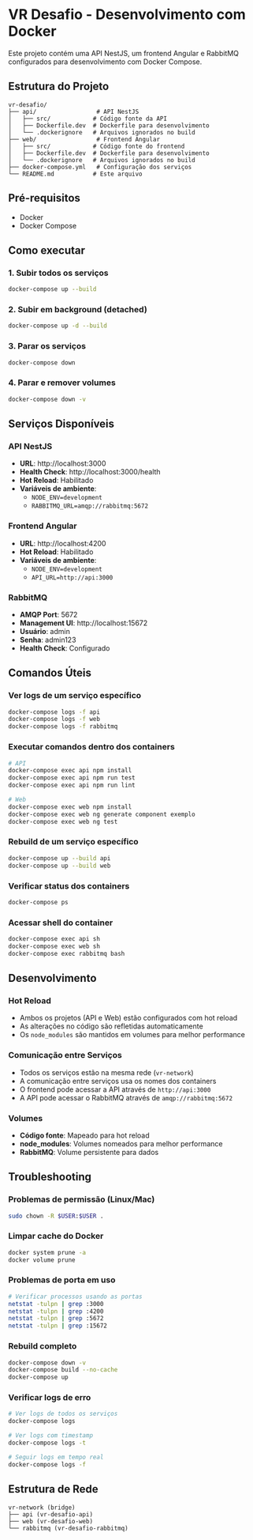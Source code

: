 # VR Desafio - Desenvolvimento com Docker

Este projeto contém uma API NestJS, um frontend Angular e RabbitMQ configurados para desenvolvimento com Docker Compose.

## Estrutura do Projeto

```
vr-desafio/
├── api/                 # API NestJS
│   ├── src/            # Código fonte da API
│   ├── Dockerfile.dev  # Dockerfile para desenvolvimento
│   └── .dockerignore   # Arquivos ignorados no build
├── web/                 # Frontend Angular
│   ├── src/            # Código fonte do frontend
│   ├── Dockerfile.dev  # Dockerfile para desenvolvimento
│   └── .dockerignore   # Arquivos ignorados no build
├── docker-compose.yml   # Configuração dos serviços
└── README.md           # Este arquivo
```

## Pré-requisitos

- Docker
- Docker Compose

## Como executar

### 1. Subir todos os serviços

```bash
docker-compose up --build
```

### 2. Subir em background (detached)

```bash
docker-compose up -d --build
```

### 3. Parar os serviços

```bash
docker-compose down
```

### 4. Parar e remover volumes

```bash
docker-compose down -v
```

## Serviços Disponíveis

### API NestJS

- **URL**: http://localhost:3000
- **Health Check**: http://localhost:3000/health
- **Hot Reload**: Habilitado
- **Variáveis de ambiente**:
  - `NODE_ENV=development`
  - `RABBITMQ_URL=amqp://rabbitmq:5672`

### Frontend Angular

- **URL**: http://localhost:4200
- **Hot Reload**: Habilitado
- **Variáveis de ambiente**:
  - `NODE_ENV=development`
  - `API_URL=http://api:3000`

### RabbitMQ

- **AMQP Port**: 5672
- **Management UI**: http://localhost:15672
- **Usuário**: admin
- **Senha**: admin123
- **Health Check**: Configurado

## Comandos Úteis

### Ver logs de um serviço específico

```bash
docker-compose logs -f api
docker-compose logs -f web
docker-compose logs -f rabbitmq
```

### Executar comandos dentro dos containers

```bash
# API
docker-compose exec api npm install
docker-compose exec api npm run test
docker-compose exec api npm run lint

# Web
docker-compose exec web npm install
docker-compose exec web ng generate component exemplo
docker-compose exec web ng test
```

### Rebuild de um serviço específico

```bash
docker-compose up --build api
docker-compose up --build web
```

### Verificar status dos containers

```bash
docker-compose ps
```

### Acessar shell do container

```bash
docker-compose exec api sh
docker-compose exec web sh
docker-compose exec rabbitmq bash
```

## Desenvolvimento

### Hot Reload

- Ambos os projetos (API e Web) estão configurados com hot reload
- As alterações no código são refletidas automaticamente
- Os `node_modules` são mantidos em volumes para melhor performance

### Comunicação entre Serviços

- Todos os serviços estão na mesma rede (`vr-network`)
- A comunicação entre serviços usa os nomes dos containers
- O frontend pode acessar a API através de `http://api:3000`
- A API pode acessar o RabbitMQ através de `amqp://rabbitmq:5672`

### Volumes

- **Código fonte**: Mapeado para hot reload
- **node_modules**: Volumes nomeados para melhor performance
- **RabbitMQ**: Volume persistente para dados

## Troubleshooting

### Problemas de permissão (Linux/Mac)

```bash
sudo chown -R $USER:$USER .
```

### Limpar cache do Docker

```bash
docker system prune -a
docker volume prune
```

### Problemas de porta em uso

```bash
# Verificar processos usando as portas
netstat -tulpn | grep :3000
netstat -tulpn | grep :4200
netstat -tulpn | grep :5672
netstat -tulpn | grep :15672
```

### Rebuild completo

```bash
docker-compose down -v
docker-compose build --no-cache
docker-compose up
```

### Verificar logs de erro

```bash
# Ver logs de todos os serviços
docker-compose logs

# Ver logs com timestamp
docker-compose logs -t

# Seguir logs em tempo real
docker-compose logs -f
```

## Estrutura de Rede

```
vr-network (bridge)
├── api (vr-desafio-api)
├── web (vr-desafio-web)
└── rabbitmq (vr-desafio-rabbitmq)
```

